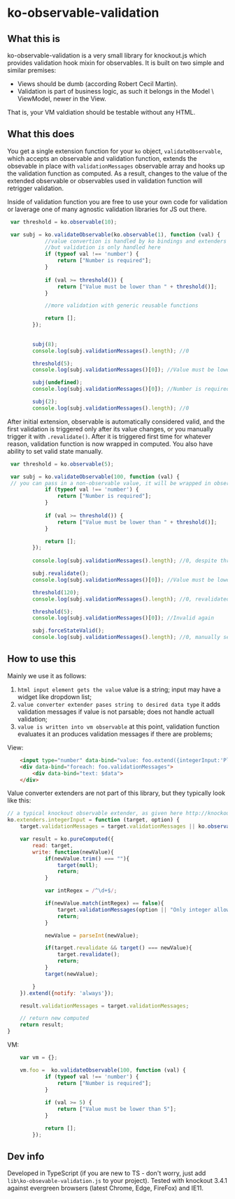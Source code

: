# ko-observable-validation

## What this is
ko-observable-validation is a very small library for knockout.js which provides validation hook mixin for observables. 
It is built on two simple and similar premises:
- Views should be dumb (according Robert Cecil Martin).  
- Validation is part of business logic, as such it belongs in the Model \ ViewModel, newer in the View.

That is, your VM valdiation should be testable without any HTML.

## What this does
You get a single extension function for your `ko` object, `validateObservable`, which accepts an observable
and validation function, extends the obsevable in place with `validationMessages` observable array and hooks up the validation 
function as computed. As a result, changes to the value of the extended observable or observables used in validation
function will retrigger validation.

Inside of validation function you are free to use your own code for validation or laverage one of many agnostic validation libraries for JS out there.

```javascript
 var threshold = ko.observable(10);

 var subj = ko.validateObservable(ko.observable(1), function (val) {
            //value convertion is handled by ko bindings and extenders used in views,
            //but validation is only handled here
            if (typeof val !== 'number') {
                return ["Number is required"];
            }
            
            if (val >= threshold()) {
                return ["Value must be lower than " + threshold()];
            }

            //more validation with generic reusable functions

            return [];
        });
        
        
        subj(8);
        console.log(subj.validationMessages().length); //0

        threshold(5);
        console.log(subj.validationMessages()[0]); //Value must be lower than 5

        subj(undefined);
        console.log(subj.validationMessages()[0]); //Number is required

        subj(2);
        console.log(subj.validationMessages().length); //0
```  

After initial extension, observable is automatically considered valid, and the first validation is triggered only after its value changes, or you manually trigger it with `.revalidate()`. After it is triggered first time for whatever reason, validation function is now wrapped in computed. You also have ability to set valid state manually.

```javascript
 var threshold = ko.observable(5);

 var subj = ko.validateObservable(100, function (val) {  
 // you can pass in a non-observable value, it will be wrapped in observable
            if (typeof val !== 'number') {
                return ["Number is required"];
            }
            
            if (val >= threshold()) {
                return ["Value must be lower than " + threshold()];
            }

            return [];
        });
        
        console.log(subj.validationMessages().length); //0, despite threshold being exceeded

        subj.revalidate();
        console.log(subj.validationMessages()[0]); //Value must be lower than 5

        threshold(120);
        console.log(subj.validationMessages().length); //0, revalidated, as the validation functiion was wrapped in computed after first execution

        threshold(5);
        console.log(subj.validationMessages()[0]); //Invalid again

        subj.forceStateValid();
        console.log(subj.validationMessages().length); //0, manually set valid
``` 

## How to use this
Mainly we use it as follows: 
1. `html input element gets the value` value is a string; input may have a widget like dropdown list; 
2. `value converter extender pases string to desired data type` it adds validation messages if value is not parsable; does not handle actuall validation;
3. `value is written into vm observable` at this point, validation function evaluates it an produces validation messages if there are problems; 

View:
```html
    <input type="number" data-bind="value: foo.extend({integerInput:'Please enter integer'})">
    <div data-bind="foreach: foo.validationMessages">
        <div data-bind="text: $data">
    </div>
```

Value converter extenders are not part of this library, but they typically look like this:
```javascript
// a typical knockout observable extender, as given here http://knockoutjs.com/documentation/extenders.html
ko.extenders.integerInput = function (target, option) {
    target.validationMessages = target.validationMessages || ko.observableArray();

    var result = ko.pureComputed({
        read: target,
        write: function(newValue){
            if(newValue.trim() === ""){
                target(null);
                return;
            }

            var intRegex = /^\d+$/;

            if(newValue.match(intRegex) == false){
                target.validationMessages(option || "Only integer allowed");
                return;
            }

            newValue = parseInt(newValue);

            if(target.revalidate && target() === newValue){
                target.revalidate();
                return;
            }
            target(newValue);

        }
    }).extend({notify: 'always'});

    result.validationMessages = target.validationMessages;

    // return new computed
    return result;
}
```

VM:
```javascript
    var vm = {};

    vm.foo =  ko.validateObservable(100, function (val) {  
            if (typeof val !== 'number') {
                return ["Number is required"];
            }
            
            if (val >= 5) {
                return ["Value must be lower than 5"];
            }

            return [];
        });
```

## Dev info
Developed in TypeScript (if you are new to TS - don't worry, just add `lib\ko-obsevable-validation.js` to your project).
Tested with knockout 3.4.1 against evergreen browsers (latest Chrome, Edge, FireFox) and IE11.  